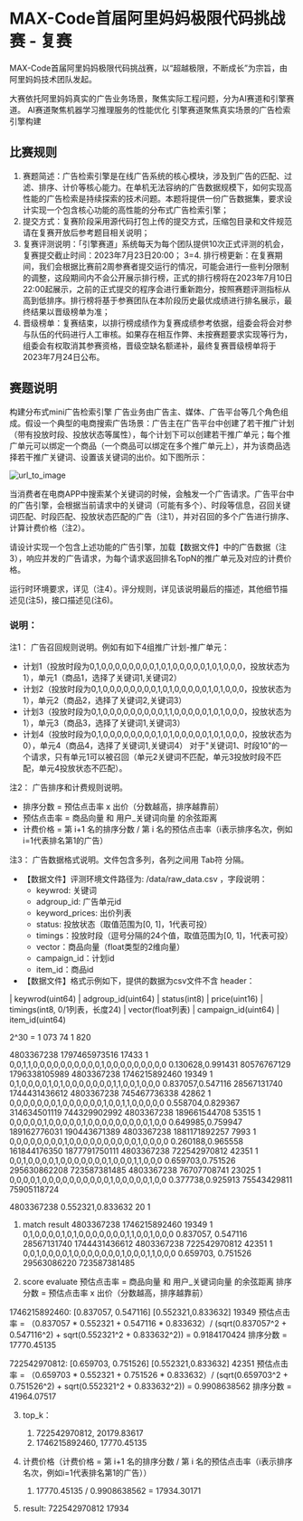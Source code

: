 # MAX-Code首届阿里妈妈极限代码挑战赛 - 复赛

MAX-Code首届阿里妈妈极限代码挑战赛，以“超越极限，不断成长”为宗旨，由阿里妈妈技术团队发起。

大赛依托阿里妈妈真实的广告业务场景，聚焦实际工程问题，分为AI赛道和引擎赛道。
AI赛道聚焦机器学习推理服务的性能优化
引擎赛道聚焦真实场景的广告检索引擎构建

## 比赛规则
1. 赛题简述：广告检索引擎是在线广告系统的核心模块，涉及到广告的匹配、过滤、排序、计价等核心能力。在单机无法容纳的广告数据规模下，如何实现高性能的广告检索是持续探索的技术问题。本题将提供一份广告数据集，要求设计实现一个包含核心功能的高性能的分布式广告检索引擎；
2. 提交方式：复赛阶段采用源代码打包上传的提交方式，压缩包目录和文件规范请在复赛开放后参考题目相关说明；
3. 复赛评测说明：「引擎赛道」系统每天为每个团队提供10次正式评测的机会，复赛提交截止时间：2023年7月23日20:00；
3=4. 排行榜更新：在复赛期间，我们会根据比赛前2周参赛者提交运行的情况，可能会进行一些判分限制的调整，这段期间内不会公开展示排行榜，正式的排行榜将在2023年7月10日22:00起展示，之前的正式提交的程序会进行重新跑分，按照赛题评测指标从高到低排序。排行榜将基于参赛团队在本阶段历史最优成绩进行排名展示，最终结果以晋级榜单为准；
1. 晋级榜单：复赛结束，以排行榜成绩作为复赛成绩参考依据，组委会将会对参与队伍的代码进行人工审核。如果存在相互作弊、未按赛题要求实现等行为，组委会有权取消其参赛资格，晋级空缺名额递补，最终复赛晋级榜单将于2023年7月24日公布。

## 赛题说明
构建分布式mini广告检索引擎
广告业务由广告主、媒体、广告平台等几个角色组成。假设一个典型的电商搜索广告场景：广告主在广告平台中创建了若干推广计划（带有投放时段、投放状态等属性），每个计划下可以创建若干推广单元；每个推广单元可以绑定一个商品（一个商品可以绑定在多个推广单元上），并为该商品选择若干推广关键词、设置该关键词的出价。如下图所示：

![url_to_image](https://uploadfiles.nowcoder.com/images/20230625/0_1687694798402/F9B74D31491659546B143BA388266646)

当消费者在电商APP中搜索某个关键词的时候，会触发一个广告请求。广告平台中的广告引擎，会根据当前请求中的关键词（可能有多个）、时段等信息，召回关键词匹配、时段匹配、投放状态匹配的广告（注1），并对召回的多个广告进行排序、计算计费价格（注2）。

请设计实现一个包含上述功能的广告引擎，加载【数据文件】中的广告数据（注3），响应并发的广告请求，为每个请求返回排名TopN的推广单元及对应的计费价格。

运行时环境要求，详见（注4）。评分规则，详见该说明最后的描述，其他细节描述见(注5)，接口描述见(注6)。

### 说明：
注1：
广告召回规则说明。例如有如下4组推广计划-推广单元：
+ 计划1（投放时段为0,1,0,0,0,0,0,0,0,0,1,0,1,0,0,0,0,0,1,0,1,0,0,0，投放状态为1），单元1（商品1，选择了关键词1,关键词2）
+ 计划2（投放时段为0,1,0,0,0,0,0,0,0,0,1,0,1,0,0,0,0,0,1,0,1,0,0,0，投放状态为1），单元2（商品2，选择了关键词2,关键词3）
+ 计划3（投放时段为0,1,0,0,0,0,0,0,0,0,0,1,1,0,0,0,0,0,1,0,1,0,0,0，投放状态为1），单元3（商品3，选择了关键词1,关键词3）
+ 计划4（投放时段为0,1,0,0,0,0,0,0,0,0,1,0,1,0,0,0,0,0,1,0,1,0,0,0，投放状态为0），单元4（商品4，选择了关键词1,关键词4）
对于"关键词1、时段10"的一个请求，只有单元1可以被召回（单元2关键词不匹配，单元3投放时段不匹配，单元4投放状态不匹配）。

注2：
广告排序和计费规则说明。
+ 排序分数 = 预估点击率 x 出价（分数越高，排序越靠前）
+ 预估点击率 = 商品向量 和 用户_关键词向量 的余弦距离
+ 计费价格 = 第 i+1 名的排序分数 / 第 i 名的预估点击率（i表示排序名次，例如i=1代表排名第1的广告）

注3：
广告数据格式说明。文件包含多列，各列之间用 Tab符 分隔。
+ 【数据文件】评测环境文件路径为: /data/raw_data.csv ，字段说明：
  + keywrod: 关键词
  + adgroup_id: 广告单元id
  + keyword_prices: 出价列表
  + status: 投放状态（取值范围为[0, 1]，1代表可投）
  + timings：投放时段（逗号分隔的24个值，取值范围为[0, 1]，1代表可投）
  + vector：商品向量（float类型的2维向量）
  + campaign_id：计划id
  + item_id：商品id
+ 【数据文件】格式示例如下，提供的数据为csv文件不含 header：

| keywrod(uint64)   | adgroup_id(uint64)  | status(int8) | price(uint16) 
| timings(int8, 0/1列表，长度24) | vector(float列表) | campaign_id(uint64) | item_id(uint64)

2^30 = 1 073 74 1 820

4803367238	1797465973516	17433	1	0,0,1,1,0,0,0,0,0,0,0,0,0,0,1,0,0,0,0,0,0,0,0,0	0.130628,0.991431	80576767129     1796338105989
4803367238	1746215892460	19349	1	0,1,0,0,0,0,1,0,1,0,0,0,0,0,0,0,1,1,0,0,1,0,0,0	0.837057,0.547116	28567131740	    1744431436612
4803367238	745467736338	42862	1	0,0,0,0,0,0,0,1,0,0,0,0,0,0,1,0,0,1,1,0,0,0,0,0	0.558704,0.829367	314634501119	744329902992
4803367238	189661544708	53515	1	0,0,0,0,0,1,0,0,0,0,0,1,0,0,0,0,0,0,0,0,0,1,0,0	0.649985,0.759947	189162776031	190443671389
4803367238	1881171892257	7993	1	0,0,0,0,0,0,0,0,1,0,0,0,0,0,0,0,0,0,0,1,0,0,0,0	0.260188,0.965558	161844176350	1877791750111
4803367238	722542970812	42351	1	0,0,1,0,0,0,0,1,0,0,0,0,0,0,0,1,0,0,0,1,1,0,0,0	0.659703,0.751526	295630862208	723587381485
4803367238	76707708741	    23025	1	0,0,0,0,1,0,0,0,0,0,0,0,0,0,0,1,0,0,0,0,0,1,0,0	0.377738,0.925913	75543429811	    75905118724

4803367238	0.552321,0.833632	20	1

1. match result
4803367238	1746215892460	19349	1	0,1,0,0,0,0,1,0,1,0,0,0,0,0,0,0,1,1,0,0,1,0,0,0	0.837057, 0.547116	28567131740	1744431436612
4803367238	722542970812	42351	1	0,0,1,0,0,0,0,1,0,0,0,0,0,0,0,1,0,0,0,1,1,0,0,0	0.659703, 0.751526	29563086220 723587381485

1. score evaluate
预估点击率 = 商品向量 和 用户_关键词向量 的余弦距离
排序分数 = 预估点击率 x 出价（分数越高，排序越靠前）

1746215892460:
    [0.837057, 0.547116] [0.552321,0.833632]
    19349
    预估点击率 = （0.837057 * 0.552321 + 0.547116 * 0.833632）/ (sqrt(0.837057^2 + 0.547116^2) + sqrt(0.552321^2 + 0.833632^2))
             = 0.9184170424
    排序分数 = 17770.45135

722542970812:
    [0.659703, 0.751526] [0.552321,0.833632]
    42351
    预估点击率 = （0.659703 * 0.552321 + 0.751526 * 0.833632）/ (sqrt(0.659703^2 + 0.751526^2) + sqrt(0.552321^2 + 0.833632^2))
             = 0.9908638562
    排序分数 = 41964.07517

3. top_k：
   1. 722542970812, 20179.83617
   2. 1746215892460, 17770.45135

4. 计费价格（计费价格 = 第 i+1 名的排序分数 / 第 i 名的预估点击率（i表示排序名次，例如i=1代表排名第1的广告））
   1. 17770.45135 / 0.9908638562 = 17934.30171

5. result:
  722542970812	17934
